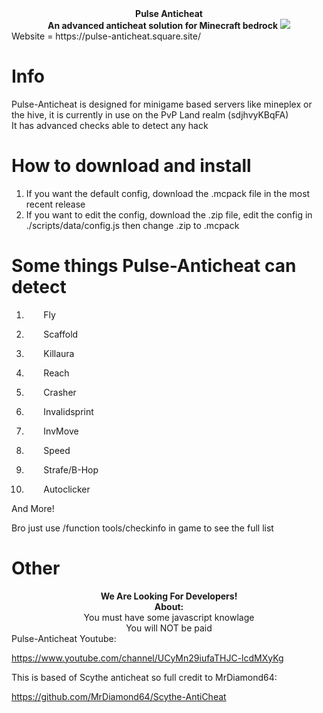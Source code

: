 <div align="center">
  <b> Pulse Anticheat </b>
</div>
<div align="center">
  <b> An advanced anticheat solution for Minecraft bedrock</b>
  <image src=https://user-images.githubusercontent.com/110651012/201456068-b35002c9-801b-4340-a6fb-d3bcd0b23a98.png border="0">
</div>
<div align="centre">
  Website = https://pulse-anticheat.square.site/
  </div>

# Info
<div>
  Pulse-Anticheat is designed for minigame based servers like mineplex or the hive, it is currently in use on the PvP Land realm (sdjhvyKBqFA)
 
</div>
<div>
   It has advanced checks able to detect any hack
</div>

# How to download and install
1. If you want the default config, download the .mcpack file in the most recent release
2. If you want to edit the config, download the .zip file, edit the config in ./scripts/data/config.js then change .zip to .mcpack

# Some things Pulse-Anticheat can detect

 1. &nbsp;&nbsp;&nbsp;&nbsp;&nbsp;&nbsp; Fly
 
 2. &nbsp;&nbsp;&nbsp;&nbsp;&nbsp;&nbsp; Scaffold
 
 3. &nbsp;&nbsp;&nbsp;&nbsp;&nbsp;&nbsp; Killaura 
 
 4. &nbsp;&nbsp;&nbsp;&nbsp;&nbsp;&nbsp; Reach 

 5. &nbsp;&nbsp;&nbsp;&nbsp;&nbsp;&nbsp; Crasher 
 
 6. &nbsp;&nbsp;&nbsp;&nbsp;&nbsp;&nbsp; Invalidsprint 

 7. &nbsp;&nbsp;&nbsp;&nbsp;&nbsp;&nbsp; InvMove 
 
 8. &nbsp;&nbsp;&nbsp;&nbsp;&nbsp;&nbsp; Speed
 
 9. &nbsp;&nbsp;&nbsp;&nbsp;&nbsp;&nbsp; Strafe/B-Hop
 
 10. &nbsp;&nbsp;&nbsp;&nbsp;&nbsp;&nbsp; Autoclicker

And More!

Bro just use /function tools/checkinfo in game to see the full list

# Other
<div align="center">
  <b> We Are Looking For Developers!</b>
</div>
<div align="center">
  <b> About: </b>
</div>
<div align="center">
  You must have some javascript knowlage
  <div>
    You will NOT be paid
  </div>
</div>

<div>
  Pulse-Anticheat Youtube:

  https://www.youtube.com/channel/UCyMn29iufaTHJC-lcdMXyKg

  This is based of Scythe anticheat so full credit to MrDiamond64:

  https://github.com/MrDiamond64/Scythe-AntiCheat
 </div>
